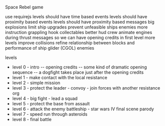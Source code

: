 Space Rebel game

use requirejs
levels should have time based events
levels should have proximity based events
levels should have proximity based messages
big explosions
limit ship upgrades
prevent unfeasible ships
enemies
more instruction
grappling hook
collectables
better hud
crew
animate engines during thrust
messages so we can have opening credits in first level
more levels
improve collisions
refine relationship between blocks and performance of ship
glider (CGOL) enemies

levels
- level 0 - intro
-- opening credits
-- some kind of dramatic opening sequence
-- a dogfight takes place just after the opening credits
- level 1 - make contact with the local resistance
- level 2 - simple mission
- level 3 - protect the leader - convoy - join forces with another resistance org
- level 4 - big fight - lead a squad
- level 5 - protect the base from assault
- level 6 - attack the enemy battleship - star wars IV final scene parody
- level 7 - speed run through asteroids
- level 8 - final battle